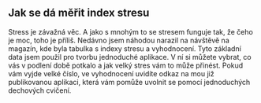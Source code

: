 ## Jak se dá měřit index stresu

Stress je závažná věc. A jako s mnohým to se stresem funguje tak, že čeho je moc, toho je příliš. Nedávno jsem náhodou narazil na návštěvě na magazín, kde byla tabulka s indexy stresu a vyhodnocení. Tyto základní data jsem použil pro tvorbu jednoduché aplikace. V ní si můžete vybrat, co vás v podlení době potkalo a jak velký stres vám to může přinést.
Pokud vám vyjde velké číslo, ve vyhodnocení uvidíte odkaz na mou již publikovanou aplikaci, která vám pomůže uvolnit se pomocí jednoduchých dechových cvičení.
